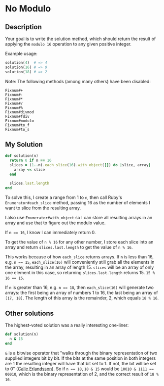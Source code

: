 # No Modulo

## Description

Your goal is to write the solution method, which should return the result of applying the `modulo 16` operation to any given positive integer.

Example usage:

```ruby
solution(4)  # => 4
solution(16) # => 0
solution(18) # => 2
```
Note: The following methods (among many others) have been disabled:

```
Fixnum#+
Fixnum#-
Fixnum#*
Fixnum#/
Fixnum#%
Fixnum#divmod
Fixnum#fdiv
Fixnum#modulo
Fixnum#to_f
Fixnum#to_s
```

## My Solution

```ruby
def solution(n)
  return 0 if n == 16
  slices = (1..n).each_slice(16).with_object([]) do |slice, array|
    array << slice
  end

  slices.last.length
end
```

To solve this, I create a range from 1 to `n`, then call Ruby's `Enumerator#each_slice` method, passing 16 as the number of elements I want to slice from the resulting array.

I also use `Enumerator#with_object` so I can store all resulting arrays in an array and use that to figure out the modulo value.

If `n == 16`, I know I can immediately return 0.

To get the value of `n % 16` for any other number, I store each slice into an array and return `slices.last.length` to get the value of `n % 16`.

This works because of how `each_slice` returns arrays. If `n` is less than 16, e.g. `n == 15`, `each_slice(16)` will conveniently still grab all the elements in the array, resulting in an array of length 15. `slices` will be an array of only one element in this case, so returning `slices.last.length` returns 15. `15 % 16 == 15`.

If `n` is greater than 16, e.g. `n == 18`, then `each_slice(16)` will generate two arrays: the first being an array of numbers 1 to 16, the last being an array of `[17, 18]`. The length of this array is the remainder, 2, which equals `18 % 16`.

## Other solutions

The highest-voted solution was a really interesting one-liner:

```ruby
def solution(n)
  n & 15
end
```

`&` is a bitwise operator that "walks through the binary representation of two supplied integers bit by bit.  If the bits at the same position in both integers are 1 the resulting integer will have that bit set to 1. If not, the bit will be set to 0" ([Calle Erlandsson](http://www.calleerlandsson.com/2014/02/06/rubys-bitwise-operators/)). So if `n == 18`, `18 & 15` would be `10010 & 1111 == 00010`, which is the binary representation of 2, and the correct result of `18 % 16`.
